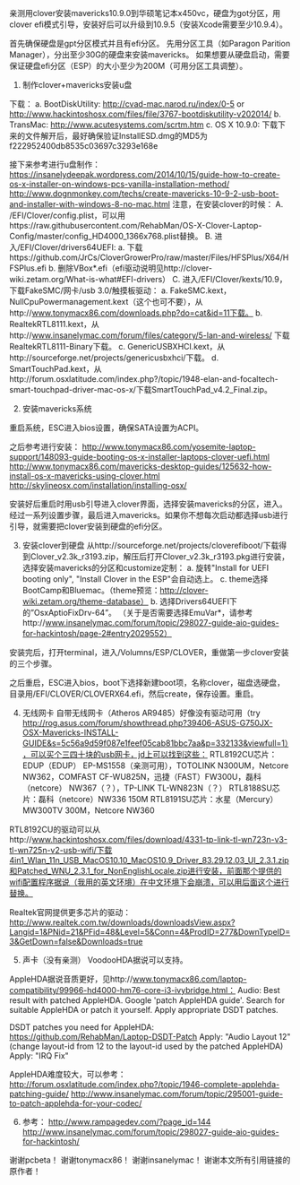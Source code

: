亲测用clover安装mavericks10.9.0到华硕笔记本x450vc，硬盘为got分区，用clover efi模式引导，安装好后可以升级到10.9.5（安装Xcode需要至少10.9.4）。

首先确保硬盘是gpt分区模式并且有efi分区。
先用分区工具（如Paragon Parition Manager），分出至少30G的硬盘来安装mavericks。
如果想要从硬盘启动，需要保证硬盘efi分区（ESP）的大小至少为200M（可用分区工具调整）。

1. 制作clover+mavericks安装u盘

下载：
a. BootDiskUtility: http://cvad-mac.narod.ru/index/0-5 or http://www.hackintoshosx.com/files/file/3767-bootdiskutility-v202014/
b. TransMac: http://www.acutesystems.com/scrtm.htm
c. OS X 10.9.0: 下载下来的文件解开后，最好确保验证InstallESD.dmg的MD5为f222952400db8535c03697c3293e168e

接下来参考进行u盘制作：
https://insanelydeepak.wordpress.com/2014/10/15/guide-how-to-create-os-x-installer-on-windows-pcs-vanilla-installation-method/
http://www.dognmonkey.com/techs/create-mavericks-10-9-2-usb-boot-and-installer-with-windows-8-no-mac.html
注意，在安装clover的时候：
A. /EFI/Clover/config.plist，可以用https://raw.githubusercontent.com/RehabMan/OS-X-Clover-Laptop-Config/master/config_HD4000_1366x768.plist替换。
B. 进入/EFI/Clover/drivers64UEFI:
  a. 下载https://github.com/JrCs/CloverGrowerPro/raw/master/Files/HFSPlus/X64/HFSPlus.efi
  b. 删除VBox*.efi（efi驱动说明见http://clover-wiki.zetam.org/What-is-what#EFI-drivers）
C. 进入/EFI/Clover/kexts/10.9，下载FakeSMC/网卡/usb 3.0/触摸板驱动：
  a. FakeSMC.kext，NullCpuPowermanagement.kext（这个也可不要），从http://www.tonymacx86.com/downloads.php?do=cat&id=11下载。
  b. RealtekRTL8111.kext，从http://www.insanelymac.com/forum/files/category/5-lan-and-wireless/
下载RealtekRTL8111-Binary下载。
  c. GenericUSBXHCI.kext，从http://sourceforge.net/projects/genericusbxhci/下载。
  d. SmartTouchPad.kext，从http://forum.osxlatitude.com/index.php?/topic/1948-elan-and-focaltech-smart-touchpad-driver-mac-os-x/下载SmartTouchPad_v4.2_Final.zip。

2. 安装mavericks系统

重启系统，ESC进入bios设置，确保SATA设置为ACPI。

之后参考进行安装：
http://www.tonymacx86.com/yosemite-laptop-support/148093-guide-booting-os-x-installer-laptops-clover-uefi.html
http://www.tonymacx86.com/mavericks-desktop-guides/125632-how-install-os-x-mavericks-using-clover.html
http://skylineosx.com/installation/installing-osx/

安装好后重启时用usb引导进入clover界面，选择安装mavericks的分区，进入。经过一系列设置步骤，最后进入mavericks。如果你不想每次启动都选择usb进行引导，就需要把clover安装到硬盘的efi分区。

3. 安装clover到硬盘
从http://sourceforge.net/projects/cloverefiboot/下载得到Clover_v2.3k_r3193.zip，解压后打开Clover_v2.3k_r3193.pkg进行安装，选择安装mavericks的分区和customize定制：
a. 旋转"Install for UEFI booting only", "Install Clover in the ESP"会自动选上。
c.  theme选择BootCamp和Bluemac。（theme预览：http://clover-wiki.zetam.org/theme-database）
b. 选择Drivers64UEFI下的”OsxAptioFixDrv-64”。
（关于是否需要选择EmuVar*，请参考http://www.insanelymac.com/forum/topic/298027-guide-aio-guides-for-hackintosh/page-2#entry2029552）


安装完后，打开terminal，进入/Volumns/ESP/CLOVER，重做第一步clover安装的三个步骤。

之后重启，ESC进入bios，boot下选择新建boot项，名称clover，磁盘选硬盘，目录用/EFI/CLOVER/CLOVERX64.efi，然后create，保存设置。重启。

4. 无线网卡
自带无线网卡（Atheros AR9485）好像没有驱动可用（try http://rog.asus.com/forum/showthread.php?39406-ASUS-G750JX-OSX-Mavericks-INSTALL-GUIDE&s=5c56a9d59f087e1feef05cab81bbc7aa&p=332133&viewfull=1），可以买个三四十块的usb网卡，jd上可以找到这些：
RTL8192CU芯片：EDUP（EDUP） EP-MS1558（亲测可用），TOTOLINK N300UM，Netcore NW362，COMFAST CF-WU825N，迅捷（FAST）FW300U，磊科（netcore） NW367（？），TP-LINK TL-WN823N（？）
RTL8188SU芯片：磊科（netcore）NW336 150M
RTL8191SU芯片：水星（Mercury） MW300TV 300M，Netcore NW360

RTL8192CU的驱动可以从http://www.hackintoshosx.com/files/download/4331-tp-link-tl-wn723n-v3-tl-wn725n-v2-usb-wifi/下载4in1_Wlan_11n_USB_MacOS10.10_MacOS10.9_Driver_83.29.12.03_UI_2.3.1.zip和Patched_WNU_2.3.1_for_NonEnglishLocale.zip进行安装，前面那个提供的wifi配置程序据说（我用的英文环境）在中文环境下会崩溃，可以用后面这个进行替换。

Realtek官网提供更多芯片的驱动：
http://www.realtek.com.tw/downloads/downloadsView.aspx?Langid=1&PNid=21&PFid=48&Level=5&Conn=4&ProdID=277&DownTypeID=3&GetDown=false&Downloads=true


5. 声卡（没有亲测）
VoodooHDA据说可以支持。

AppleHDA据说音质更好，见http://www.tonymacx86.com/laptop-compatibility/99966-hd4000-hm76-core-i3-ivybridge.html：
Audio: Best result with patched AppleHDA. Google 'patch AppleHDA guide'. Search for suitable AppleHDA or patch it yourself. Apply appropriate DSDT patches. 

DSDT patches you need for AppleHDA: https://github.com/RehabMan/Laptop-DSDT-Patch
Apply: "Audio Layout 12" (change layout-id from 12 to the layout-id used by the patched AppleHDA)
Apply: "IRQ Fix"


AppleHDA难度较大，可以参考：
http://forum.osxlatitude.com/index.php?/topic/1946-complete-applehda-patching-guide/
http://www.insanelymac.com/forum/topic/295001-guide-to-patch-applehda-for-your-codec/

6. 参考：
http://www.rampagedev.com/?page_id=144
http://www.insanelymac.com/forum/topic/298027-guide-aio-guides-for-hackintosh/

谢谢pcbeta！
谢谢tonymacx86！
谢谢insanelymac！
谢谢本文所有引用链接的原作者！
